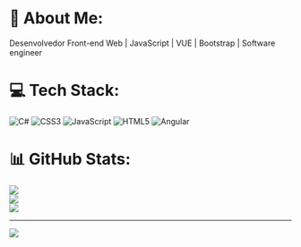 # 💫 About Me:
Desenvolvedor Front-end Web | JavaScript | VUE | Bootstrap |  Software engineer


# 💻 Tech Stack:
![C#](https://img.shields.io/badge/c%23-%23239120.svg?style=for-the-badge&logo=csharp&logoColor=white) ![CSS3](https://img.shields.io/badge/css3-%231572B6.svg?style=for-the-badge&logo=css3&logoColor=white) ![JavaScript](https://img.shields.io/badge/javascript-%23323330.svg?style=for-the-badge&logo=javascript&logoColor=%23F7DF1E) ![HTML5](https://img.shields.io/badge/html5-%23E34F26.svg?style=for-the-badge&logo=html5&logoColor=white) ![Angular](https://img.shields.io/badge/angular-%23DD0031.svg?style=for-the-badge&logo=angular&logoColor=white)
# 📊 GitHub Stats:
![](https://github-readme-stats.vercel.app/api?username=luizcarlosmhora&theme=dark&hide_border=false&include_all_commits=false&count_private=false)<br/>
![](https://github-readme-streak-stats.herokuapp.com/?user=luizcarlosmhora&theme=dark&hide_border=false)<br/>
![](https://github-readme-stats.vercel.app/api/top-langs/?username=luizcarlosmhora&theme=dark&hide_border=false&include_all_commits=false&count_private=false&layout=compact)

---
[![](https://visitcount.itsvg.in/api?id=luizcarlosmhora&icon=0&color=0)](https://visitcount.itsvg.in)

<!-- Proudly created with GPRM ( https://gprm.itsvg.in ) -->
